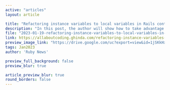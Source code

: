 ```yaml
---
active: "articles"
layout: article

title: "Refactoring instance variables to local variables in Rails controllers"
description: "In this post, the author will show how to take advantage of shorthand hash syntax while changing from instance variables to local variables in controllers and views."
file: "2023-01-19-refactoring-instance-variables-to-local-variables-in-rails-controllers.md"
link: https://allaboutcoding.ghinda.com/refactoring-instance-variables-to-local-variables-in-rails-controllers 
preview_image_link: "https://drive.google.com/uc?export=view&id=1jSKkHxksBtpCAN8Y6yyTrGno7G-BSwa-"
tags: Jan2023
author: 'Ruby News'

preview_full_background: false
preview_blur: true

article_preview_blur: true
round_borders: false
---
```

